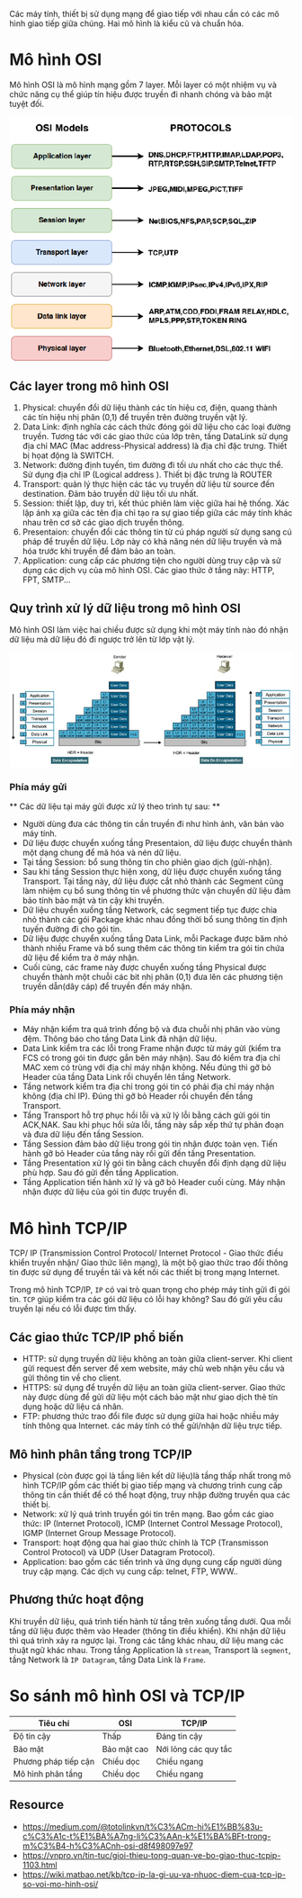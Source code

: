Các máy tính, thiết bị sử dụng mạng để giao tiếp với nhau cần có các mô hình giao tiếp giữa chúng. Hai mô hình là kiểu cũ và chuẩn hóa.

# Mô hình OSI
Mô hình OSI là mô hình mạng gồm 7 layer. Mỗi layer có một nhiệm vụ và chức năng cụ thể giúp tín hiệu được truyền đi nhanh chóng và bảo mật tuyệt đối.

![OSI](image/OSI.png)

## Các layer trong mô hình OSI
1. Physical: chuyển đổi dữ liệu thành các tín hiệu cơ, điện, quang thành các tín hiệu nhị phân (0,1) để truyền trên đường truyền vật lý.
2. Data Link: định nghĩa các cách thức đóng gói dữ liệu cho các loại đường truyền. Tương tác với các giao thức của lớp trên, tầng DataLink sử dụng địa chỉ MAC (Mac address-Physical address) là địa chỉ đặc trưng. Thiết bị họat động là SWITCH.
3. Network: đường định tuyến, tìm đường đi tối ưu nhất cho các thực thể. Sử dụng địa chỉ IP (Logical address ). Thiết bị đặc trưng là ROUTER
4. Transport: quản lý thực hiện các tác vụ truyền dữ liệu từ source đến destination. Đảm bảo truyền dữ liệu tối ưu nhất.  
5. Session: thiết lập, duy trì, kết thúc phiên làm việc giữa hai hệ thống. Xác lập ánh xạ giữa các tên địa chỉ tạo ra sự giao tiếp giữa các máy tính khác nhau trên cơ sở các giao dịch truyền thông.
6. Presentaion: chuyển đổi các thông tin từ cú pháp người sử dụng sang cú pháp để truyền dữ liệu. Lớp này có khả năng nén dữ liệu truyền và mã hóa trước khi truyền để đảm bảo an toàn.
7. Application: cung cấp các phương tiện cho người dùng truy cập và sử dụng các dịch vụ của mô hình OSI. Các giao thức ở tầng này: HTTP, FPT, SMTP...

## Quy trình xử lý dữ liệu trong mô  hình OSI
Mô hình OSI làm việc hai chiều được sử dụng khi một máy tính nào đó nhận dữ liệu mà dữ liệu đó đi ngược trở lên từ lớp vật lý. 

![OSI_data](image/xu_ly_data.jpg)

### Phía máy gửi
** Các dữ liệu tại máy gửi được xử lý theo trình tự sau: **

- Người dùng đưa các thông tin cần truyền đi như hình ảnh, văn bản vào máy tính.
- Dữ liệu được chuyển xuống tầng Presentaion, dữ liệu được chuyển thành một dạng chung để mã hóa và nén dữ liệu.
- Tại tầng Session: bổ sung thông tin cho phiên giao dịch (gửi-nhận).
- Sau khi tầng Session thực hiện xong, dữ liệu được chuyển xuống tầng Transport. Tại tầng này, dữ liệu được cắt nhỏ thành các Segment cũng làm nhiệm cụ bổ sung thông tin về phương thức vận chuyển dữ liệu đảm bảo tính bảo mật và tin cậy khi truyền.
- Dữ liệu chuyển xuống tầng Network, các segment tiếp tục được chia nhỏ thành các gói Package khác nhau đồng thời bổ sung thông tin định tuyến đường đi cho gói tin.
- Dữ liệu được chuyển xuống tầng Data Link, mỗi Package được băm nhỏ thành nhiều Frame và bổ sung thêm các thông tin kiểm tra gói tin chứa dữ liệu để kiểm tra ở máy nhận.
- Cuối cùng, các frame này được chuyển xuống tầng Physical được chuyển thành một chuỗi các bit nhị phân (0,1) đưa lên các phương tiện truyền dẫn(dây cáp) để truyền đến máy nhận.

### Phía máy nhận
- Máy nhận kiểm tra quá trình đồng bộ và đưa chuỗi nhị phân vào vùng đệm. Thông báo cho tầng Data Link đã nhận dữ liệu.
- Data Link kiểm tra các lỗi trong Frame nhận được từ máy gửi (kiểm tra FCS có trong gói tin được gắn bên máy nhận). Sau đó kiểm tra địa chỉ MAC xem có trùng với địa chỉ máy nhận không. Nếu đúng thì gỡ bỏ Header của tầng Data Link rồi chuyển lên tầng Network.
- Tầng network kiểm tra địa chỉ trong gói tin có phải địa chỉ máy nhận không (địa chỉ IP). Đúng thì gỡ bỏ Header rồi chuyển đến tầng Transport.
- Tầng Transport hỗ trợ phục hồi lỗi và xử lý lỗi bằng cách gửi gói tin ACK,NAK. Sau khi phục hồi sửa lỗi, tầng này sắp xếp thứ tự phân đoạn và đưa dữ liệu đến tầng Session.
- Tầng Session đảm bảo dữ liệu trong gói tin nhận được toàn vẹn. Tiến hành gỡ bỏ Header của tầng này rồi gửi đến tầng Presentation.
- Tầng Presentation xử lý gói tin bằng cách chuyển đổi định dạng dữ liệu phù hợp. Sau đó gửi đến tầng Application.
- Tầng Application tiến hành xử lý và gỡ bỏ Header cuối cùng. Máy nhận nhận được dữ liệu của gói tin được truyền đi.

# Mô hình TCP/IP
TCP/ IP (Transmission Control Protocol/ Internet Protocol - Giao thức điều khiển truyền nhận/ Giao thức liên mạng), là một bộ giao thức trao đổi thông tin được sử dụng để truyền tải và kết nối các thiết bị trong mạng Internet.

Trong mô hình TCP/IP, `IP` có vai trò quan trọng cho phép máy tính gửi đi gói tin. `TCP` giúp kiểm tra các gói dữ liệu có lỗi hay không? Sau đó gửi yêu cầu truyền lại nếu có lỗi được tìm thấy.

## Các giao thức TCP/IP phổ biến
- HTTP: sử dụng truyền dữ liệu không an toàn giữa client-server. Khi client gửi request đến server để xem website, máy chủ web nhận yêu cầu và gửi thông tin về cho client.
- HTTPS: sử dụng để truyền dữ liệu an toàn giữa client-server. Giao thức này được dùng để gửi dữ liệu một cách bảo mật như giao dịch thẻ tín dụng hoặc dữ liệu cá nhân.
- FTP: phương thức trao đổi file được sử dụng giữa hai hoặc nhiều máy tính thông qua Internet. các máy tính có thể gửi/nhận dữ liệu trực tiếp.

## Mô hình phân tầng trong TCP/IP
- Physical (còn được gọi là tầng liên kết dữ liệu)là tầng thấp nhất trong mô hình TCP/IP gồm các thiết bị giao tiếp mạng và chương trình cung cấp thông tin cần thiết để có thể hoạt động, truy nhập đường truyền qua các thiết bị.
- Network: xử lý quá trình truyền gói tin trên mạng. Bao gồm các giao thức:  IP (Internet Protocol), ICMP (Internet Control Message Protocol), IGMP (Internet Group Message Protocol).
- Transport: hoạt động qua hai giao thức chính là TCP (Transmisson Control Protocol) và UDP (User Datagram Protocol).
- Application: bao gồm các tiến trình và ứng dụng cung cấp người dùng truy cập mạng. Các dịch vụ cung cấp: telnet, FTP, WWW..

## Phương thức hoạt động
Khi truyền dữ liệu, quá trình tiến hành từ tầng trên xuống tầng dưới. Qua mỗi tầng dữ liệu được thêm vào Header (thông tin điều khiển). Khi nhận dữ liệu thì quá trình xảy ra ngược lại.
Trong các tầng khác nhau, dữ liệu mang các thuật ngữ khác nhau. Trong tầng Application là `stream`, Transport là `segment`, tầng Network là `IP Datagram`, tầng Data Link là `Frame`.

# So sánh mô hình OSI và TCP/IP

| Tiêu chí | OSI | TCP/IP | 
|----------|-----|--------|
| Độ tin cậy | Thấp | Đáng tin cậy | 
| Bảo mật | Bảo mật cao | Nới lỏng các quy tắc | 
| Phương pháp tiếp cận | Chiều dọc | Chiều ngang | 
| Mô hình phân tầng | Chiều dọc | Chiều ngang |

## Resource
- https://medium.com/@totolinkvn/t%C3%ACm-hi%E1%BB%83u-c%C3%A1c-t%E1%BA%A7ng-li%C3%AAn-k%E1%BA%BFt-trong-m%C3%B4-h%C3%ACnh-osi-d8f498097e97
- https://vnpro.vn/tin-tuc/gioi-thieu-tong-quan-ve-bo-giao-thuc-tcpip-1103.html
- https://wiki.matbao.net/kb/tcp-ip-la-gi-uu-va-nhuoc-diem-cua-tcp-ip-so-voi-mo-hinh-osi/